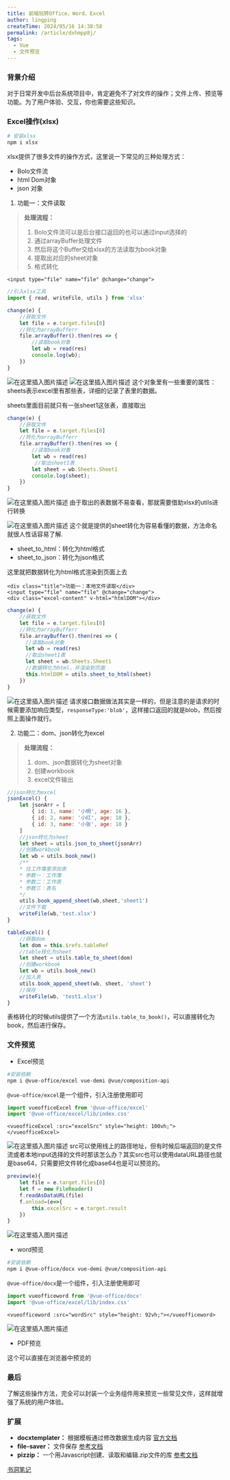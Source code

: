 ```yaml
---
title: 前端玩转Office，Word、Excel
author: lingping
createTime: 2024/05/16 14:38:58
permalink: /article/dxhmpp8j/
tags:
  - Vue
  - 文件预览
---
```

### 背景介绍

对于日常开发中后台系统项目中，肯定避免不了对文件的操作；文件上传、预览等功能。为了用户体验、交互，你也需要这些知识。

### Excel操作(xlsx)

```bash
# 安装xlsx
npm i xlsx
```

xlsx提供了很多文件的操作方式，这里说一下常见的三种处理方式：

- Bolo文件流
- html Dom对象
- json 对象

1. 功能一：文件读取

> **处理流程：**
>
> 1. Bolo文件流可以是后台接口返回的也可以通过input选择的
> 2. 通过arrayBuffer处理文件
> 3. 然后将这个Buffer交给xlsx的方法读取为book对象
> 4. 提取出对应的sheet对象
> 5. 格式转化

```vue
<input type="file" name="file" @change="change">
```

```js
//引入xlsx工具
import { read, writeFile, utils } from 'xlsx'

change(e) {
	//获取文件
	let file = e.target.files[0]
	//转化为arrayBufferr
	file.arrayBuffer().then(res => {
		//读取book对象
		let wb = read(res)
		console.log(wb);
	})
}
```
![在这里插入图片描述](./images/8b05da9cd1be48b3a89e6704ebf75406.png)
![在这里插入图片描述](./images/29c55ec934164171b79b8eb540f87a13.png)
这个对象里有一些重要的属性：sheets表示excel里有那些表，详细的记录了表里的数据。

sheets里面目前就只有一张sheet1这张表，直接取出

```js
change(e) {
	//获取文件
	let file = e.target.files[0]
	//转化为arrayBufferr
	file.arrayBuffer().then(res => {
		//读取book对象
		let wb = read(res)
		 //取出sheet1表
        let sheet = wb.Sheets.Sheet1
        console.log(sheet);
	})
}
```
![在这里插入图片描述](./images/f79dbfc586fa43df86a49119aa94a2a3.png)
由于取出的表数据不易查看，那就需要借助xlsx的utils进行转换

![在这里插入图片描述](./images/629205c02e6140f08f4956b15f7c542d.png)
这个就是提供的sheet转化为容易看懂的数据，方法命名就很人性话容易了解.

- sheet_to_html：转化为html格式
- sheet_to_json：转化为json格式

这里就把数据转化为html格式渲染到页面上去

```vue
<div class="title">功能一：本地文件读取</div>
<input type="file" name="file" @change="change">
<div class="excel-content" v-html="htmlDOM"></div>
```

```js
change(e) {
	//获取文件
    let file = e.target.files[0]
    //转化为arrayBufferr
    file.arrayBuffer().then(res => {
      //读取book对象
      let wb = read(res)
      //取出sheet1表
      let sheet = wb.Sheets.Sheet1
      //数据转化为html，并渲染到页面
      this.htmlDOM = utils.sheet_to_html(sheet)
    })
}
```
![在这里插入图片描述](./images/dc86a28672eb409782c6c4bdd49bd4b1.png)
请求接口数据做法其实是一样的，但是注意的是请求的时候需要添加响应类型，`responseType:'blob'`，这样接口返回的就是blob，然后按照上面操作就行。

2. 功能二：dom、json转化为excel

> **处理流程：**
>
> 1. dom、json数据转化为sheet对象
> 2. 创建workbook
> 3. excel文件输出

```js
//json转化为excel
jsonExcel() {
	let jsonArr = [
		{ id: 1, name: '小明', age: 16 },
		{ id: 2, name: '小红', age: 18 },
		{ id: 3, name: '小张', age: 10 }
	]
	//json转化为sheet
	let sheet = utils.json_to_sheet(jsonArr)
	//创建workbook
	let wb = utils.book_new()
	/**
	* 往工作簿里添加表
	* 参数一：工作簿
	* 参数二：工作表
	* 参数三：表名
	*/
	utils.book_append_sheet(wb,sheet,'sheet1')
	//文件下载
	writeFile(wb,'test.xlsx')
}
```

```js
tableExcel() {
	//获取dom
	let dom = this.$refs.tableRef
	//table转化为sheet
	let sheet = utils.table_to_sheet(dom)
	//创建workbook
	let wb = utils.book_new()
	//加入表
	utils.book_append_sheet(wb, sheet, 'sheet')
	//保存
	writeFile(wb, 'test1.xlsx')
}
```

表格转化的时候utils提供了一个方法`utils.table_to_book()`，可以直接转化为book，然后进行保存。

### 文件预览

- Excel预览

```bash
#安装依赖
npm i @vue-office/excel vue-demi @vue/composition-api
```

`@vue-office/excel`是一个组件，引入注册使用即可

```js
import vueofficeExcel from '@vue-office/excel'
import '@vue-office/excel/lib/index.css'
```

```vue
<vueofficeExcel :src="excelSrc" style="height: 100vh;"></vueofficeExcel>
```
![在这里插入图片描述](./images/f777e9c0d0824bc2819b2d8d54a6bf6c.png)
src可以使用线上的路径地址，但有时候后端返回的是文件流或者本地input选择的文件时那该怎么办？其实src也可以使用dataURL路径也就是base64，只需要把文件转化成base64也是可以预览的。

```js
preview(e){
	let file = e.target.files[0]
	let f = new FileReader()
	f.readAsDataURL(file)
	f.onload=(e=>{
		this.excelSrc = e.target.result
	})
}
```
![在这里插入图片描述](./images/387b3834e28c43f69aaccf0a6e89206e.png)
- word预览

```bash
#安装依赖
npm i @vue-office/docx vue-demi @vue/composition-api
```

`@vue-office/docx`是一个组件，引入注册使用即可

```js
import vueofficeword from '@vue-office/docx'
import '@vue-office/excel/lib/index.css'
```

```vue
<vueofficeword :src="wordSrc" style="height: 92vh;"></vueofficeword>
```
![在这里插入图片描述](./images/1597f0eb398e4f759982956ae2395d6a.png)
- PDF预览

这个可以直接在浏览器中预览的

### 最后

了解这些操作方法，完全可以封装一个业务组件用来预览一些常见文件，这样就增强了系统的用户体验。

### 扩展

- **docxtemplater：** 根据模板通过修改数据生成内容 [官方文档](https://docxtemplater.com/)
- **file-saver：** 文件保存 [参考文档](https://github.com/eligrey/FileSaver.js)
- **pizzip：**  一个用Javascript创建、读取和编辑.zip文件的库  [参考文档](https://www.npmjs.com/package/pizzip)

[书洞笔记](https://mp.weixin.qq.com/s/pwKxrh60-gtYvOiGiVwNTg)
